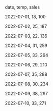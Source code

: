 date, temp, sales

2022-07-01,	18,	100

2022-07-02,	25,	187

2022-07-03,	22,	136

2022-07-04,	31,	259

2022-07-05,	33,	264

2022-07-06,	29,	210

2022-07-07,	35,	288

2022-07-08,	30,	234

2022-07-09,	38,	297

2022-07-10,	33,	271
